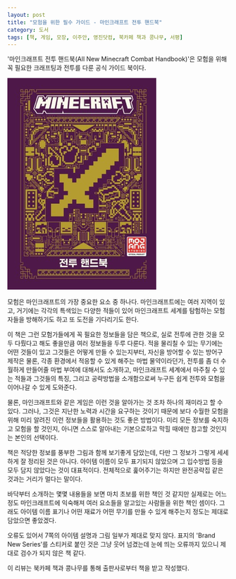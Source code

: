 ```yaml
---
layout: post
title: "모험을 위한 필수 가이드 - 마인크래프트 전투 핸드북"
category: 도서
tags: [책, 게임, 모장, 이주안, 영진닷컴, 북카페 책과 콩나무, 서평]
---
```


'마인크래프트 전투 핸드북(All New Minecraft Combat Handbook)'은
모험을 위해 꼭 필요한 크래프팅과 전투를 다룬 공식 가이드 북이다.

![표지](/images/book/all-new-minecraft-combat-handbook-h480.jpg)

모험은 마인크래프트의 가장 중요한 요소 중 하나다.
마인크래프트에는 여러 지역이 있고,
거기에는 각각의 특색있는 다양한 적들이 있어
마인크래프트 세계를 탐험하는 모험자들을 방해하기도 하고 또 도전을 기다리기도 한다.

이 책은 그런 모험가들에게 꼭 필요한 정보들을 담은 책으로,
실로 전투에 관한 것을 모두 다뤘다고 해도 좋을만큼 여러 정보들을 두루 다룬다.
적을 물리칠 수 있는 무기에는 어떤 것들이 있고 그것들은 어떻게 만들 수 있는지부터,
자신을 방어할 수 있는 방어구 제작은 물론,
각종 환경에서 적응할 수 있게 해주는 마법 물약이라던가,
전투를 좀 더 수월하게 만들어줄 마법 부여에 대해서도 소개하고,
마인크래프트 세계에서 마주칠 수 있는 적들과 그것들의 특징,
그리고 공략방법을 소개함으로써 누구든 쉽게 전투와 모험을 이어나갈 수 있게 도와준다.

물론, 마인크래프트와 같은 게임은 이런 것을 알아가는 것 조차 하나의 재미라고 할 수 있다.
그러나, 그것은 지난한 노력과 시간을 요구하는 것이기 때문에
보다 수월한 모험을 위해 미리 알려진 이런 정보들을 활용하는 것도 좋은 방법이다.
미리 모든 정보를 숙지하고 모험을 할 것인지,
아니면 스스로 알아내는 기본으로하고 막힐 때에만 참고할 것인지는 본인의 선택이다.

책은 적당한 정보를 풍부한 그림과 함께 보기좋게 담았는데,
다만 그 정보가 그렇게 세세하게 잘 정리된 것은 아니다.
아이템 이름이 모두 표기되지 않았으며
그 입수방법 등을 모두 담지 않았다는 것이 대표적이다.
전체적으로 훑어주기는 하지만 완전공략집 같은 것과는 거리가 멀다는 말이다.

바닥부터 소개하는 몇몇 내용들을 보면 마치 초보를 위한 책인 것 같지만
실제로는 어느정도 마인크래프트에 익숙해져 여러 요소들을 알고있는 사람들을 위한 책인 셈이다.
그래도 아이템 이름 표기나 어떤 재료가 어떤 무기를 만들 수 있게 해주는지 정도는 제대로 담았으면 좋았겠다.

오류도 있어서 7쪽의 아이템 설명과 그림 일부가 제대로 맞지 않다.
표지의 'Brand New Series'를 스티커로 붙인 것은 그냥 웃어 넘겼는데
눈에 띄는 오류까지 있으니 제대로 검수가 되지 않은 책 같다.



<div class="im im-info">
이 리뷰는 북카페 책과 콩나무를 통해 출판사로부터 책을 받고 작성했다.
</div>

